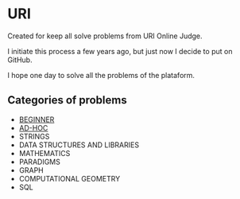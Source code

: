 # URI
Created for keep all solve problems from URI Online Judge.

I initiate this process a few years ago, but just now I decide to put on GitHub.

I hope one day to solve all the problems of the plataform.

## Categories of problems
* [BEGINNER](https://github.com/fysabelah/URI/tree/master/Iniciante)
* [AD-HOC](https://github.com/fysabelah/URI/tree/master/AD-HOC)
* STRINGS
* DATA STRUCTURES AND LIBRARIES
* MATHEMATICS
* PARADIGMS
* GRAPH
* COMPUTATIONAL GEOMETRY
* SQL

